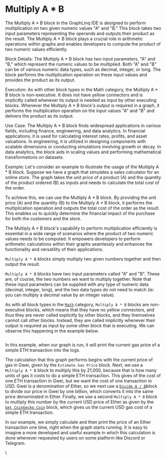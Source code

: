 # Multiply A \* B

The Multiply A \* B block in the GraphLinq IDE is designed to perform multiplication on two given numeric values "A" and "B." This block takes two input parameters representing the operands and outputs their product as the result. The Multiply A \* B block plays a crucial role in arithmetic operations within graphs and enables developers to compute the product of two numeric values efficiently.

Block Details: The Multiply A \* B block has two input parameters, "A" and "B," which represent the numeric values to be multiplied. Both "A" and "B" can be of various numeric data types, such as decimal, integer, or long. The block performs the multiplication operation on these input values and provides the product as its output.

Execution: As with other block types in the Math category, the Multiply A \* B block is non-executive. It does not have yellow connectors and is implicitly called whenever its output is needed as input by other executing blocks. Whenever the Multiply A \* B block's output is required in a graph, it performs the multiplication operation on the input values "A" and "B" and delivers the product as its output.

Use Case: The Multiply A \* B block finds widespread applications in various fields, including finance, engineering, and data analytics. In financial applications, it is used for calculating interest rates, profits, and asset valuations. In engineering, it is utilized in designing components with scalable dimensions or conducting simulations involving growth or decay. In data analytics, the block aids in scaling values and performing mathematical transformations on datasets.

Example: Let's consider an example to illustrate the usage of the Multiply A \* B block. Suppose we have a graph that simulates a sales calculator for an online store. The graph takes the unit price of a product (A) and the quantity of the product ordered (B) as inputs and needs to calculate the total cost of the order.

To achieve this, we can use the Multiply A \* B block. By providing the unit price (A) and the quantity (B) to the Multiply A \* B block, it performs the multiplication operation and outputs the total cost of the order as the result. This enables us to quickly determine the financial impact of the purchase for both the customers and the store.

The Multiply A \* B block's capability to perform multiplication efficiently is essential in a wide range of scenarios where the product of two numeric values needs to be computed. It empowers developers to perform arithmetic calculations within their graphs seamlessly and enhances the functionality and versatility of their applications.





`Multiply A * B` blocks simply multiply two given numbers together and then output the result.

`Multiply A * B` blocks have two input parameters called "A" and "B". These are, of course, the two numbers we want to multiply together. Note that these input parameters can be supplied with any type of numeric data (decimal, integer, long), and the two data types do not need to match (ie: you can multiply a decimal value by an integer value).

As with all block types in the [`Math`](./) category, `Multiply A * B` blocks are non-executive blocks, which means that they have no yellow connectors, and thus they are never called explicitly by other blocks, and they themselves cannot call other blocks. Instead, they are called implicitly whenever their output is required as input by some other block that is executing. We can observe this happening in the example below.

<figure><img src="https://i.imgur.com/uEE7sJF.png" alt=""><figcaption></figcaption></figure>

In this example, when our graph is run, it will print the current gas price of a simple ETH transaction into the logs.

The calculation that this graph performs begins with the current price of gas in Gwei, given by the `Estimate Gas Price` block. Next, we use a `Multiply A * B` block to multiply this by 21,000, because that is how many units of gas it costs to do a simple ETH transaction. This gives of the cost of one ETH transaction in Gwei, but we want the cost of one transaction in USD. Gwei is a denomination of Ether, so we next use a [`Divide A / B`](divide-a-b.md)block to divide our price in Gwei by one billion, which converts it into the same price denominated in Ether. Finally, we use a second `Multiply A * B` block to multiply this number by the current USD price of Ether as given by the [`Get CoinGecko Coin`](../../blocks-exchange/coingecko/get-coingecko-coin.md) block, which gives us the current USD gas cost of a simple ETH transaction.

In our example, we simply calculate and then print the price of an Ether transaction one time, right when the graph starts running. It is easy to imagine a more developed and useful example in which this calculation is done whenever requested by users on some platform like Discord or Telegram.

\
